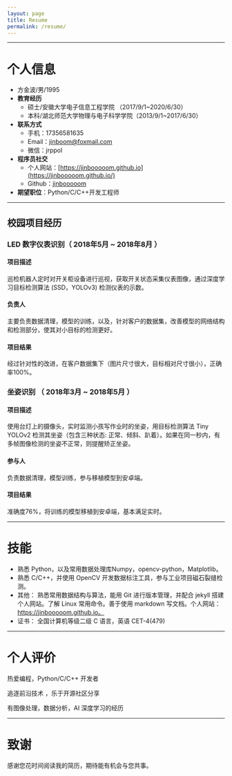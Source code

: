 ```yaml
---
layout: page
title: Resume
permalink: /resume/
---
```


---
# 个人信息
 - 方金波/男/1995 
 - **教育经历**
	 - 硕士/安徽大学电子信息工程学院 （2017/9/1~2020/6/30）
	 - 本科/湖北师范大学物理与电子科学学院（2013/9/1~2017/6/30）
 - **联系方式**
	- 手机：17356581635
	- Email：jinboom@foxmail.com
	- 微信：jrppol
 - **程序员社交**
	- 个人网站：[https://jinbooooom.github.io](https://jinbooooom.github.io/)
	- Github：[jinbooooom](https://github.com/jinbooooom)
 - **期望职位**：Python/C/C++开发工程师

---
## 校园项目经历 
### LED 数字仪表识别（ 2018年5月 ~ 2018年8月 ）
#### 项目描述
巡检机器人定时对开关柜设备进行巡视，获取开关状态采集仪表图像，通过深度学习目标检测算法 (SSD，YOLOv3) 检测仪表的示数。

#### 负责人
主要负责数据清理，模型的训练，以及，针对客户的数据集，改善模型的网络结构和检测部分，使其对小目标的检测更好。
#### 项目结果
经过针对性的改进，在客户数据集下（图片尺寸很大，目标相对尺寸很小），正确率100%。


### 坐姿识别 （ 2018年3月 ~ 2018年5月 ）
#### 项目描述
使用台灯上的摄像头，实时监测小孩写作业时的坐姿，用目标检测算法 Tiny YOLOv2 检测其坐姿（包含三种状态: 正常、倾斜、趴着）。如果在同一秒内，有多帧图像检测的坐姿不正常，则提醒矫正坐姿。
#### 参与人
负责数据清理，模型训练，参与移植模型到安卓端。
#### 项目结果
准确度76%，将训练的模型移植到安卓端，基本满足实时。

---
# 技能
- 熟悉 Python，以及常用数据处理库Numpy，opencv-python，Matplotlib。
- 熟悉 C/C++，并使用 OpenCV 开发数据标注工具，参与工业项目磁石裂缝检测。
- 其他： 熟悉常用数据结构与算法，能用 Git 进行版本管理，并配合 jekyll 搭建个人网站。了解 Linux 常用命令。善于使用 markdown 写文档。个人网站：https://jinbooooom.github.io。
- 证书： 全国计算机等级二级 C 语言，英语 CET-4(479)

---
# 个人评价
热爱编程，Python/C/C++ 开发者  

追逐前沿技术  ，乐于开源社区分享

有图像处理，数据分析，AI 深度学习的经历

---

# 致谢
感谢您花时间阅读我的简历，期待能有机会与您共事。